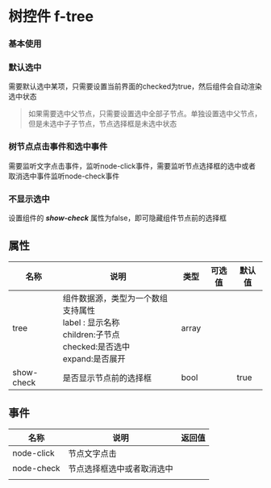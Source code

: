 # 树控件  f-tree

### 基本使用

<demo path="./TreeDemo1.vue"></demo>

### 默认选中

需要默认选中某项，只需要设置当前界面的checked为true，然后组件会自动渲染选中状态

<demo path="./TreeDemo2.vue"></demo>

> 如果需要选中父节点，只需要设置选中全部子节点。单独设置选中父节点，但是未选中子子节点，节点选择框是未选中状态



### 树节点点击事件和选中事件

需要监听文字点击事件，监听node-click事件，需要监听节点选择框的选中或者取消选中事件监听node-check事件

<demo path="./TreeDemo3.vue"></demo>



### 不显示选中
设置组件的 ***show-check*** 属性为false，即可隐藏组件节点前的选择框

<demo path="./TreeDemo4.vue"></demo>

## 属性

| 名称       | 说明                                                         | 类型  | 可选值 | 默认值 |
| ---------- | ------------------------------------------------------------ | ----- | ------ | ------ |
| tree       | 组件数据源，类型为一个数组 支持属性<br/>label : 显示名称<br/>children:子节点<br/>checked:是否选中 <br/>expand:是否展开 | array |        |        |
| show-check | 是否显示节点前的选择框                                       | bool  |        | true   |



## 事件

| 名称       | 说明                       | 返回值 |
| ---------- | -------------------------- | ------ |
| node-click | 节点文字点击               |        |
| node-check | 节点选择框选中或者取消选中 |        |
|            |                            |        |


